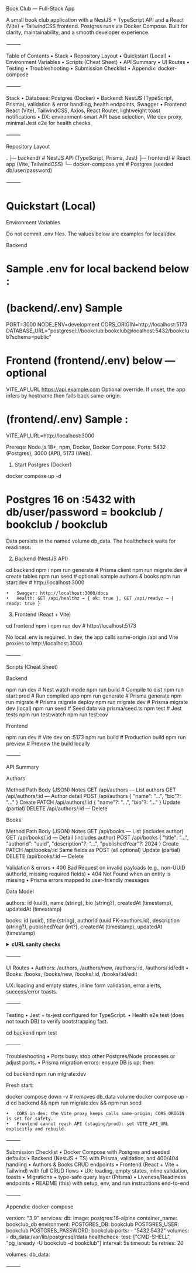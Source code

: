 
Book Club — Full-Stack App

A small book club application with a NestJS + TypeScript API and a React (Vite) + TailwindCSS frontend. Postgres runs via Docker Compose. Built for clarity, maintainability, and a smooth developer experience.

⸻

Table of Contents
	•	Stack
	•	Repository Layout
	•	Quickstart (Local)
	•	Environment Variables
	•	Scripts (Cheat Sheet)
	•	API Summary
	•	UI Routes
	•	Testing
	•	Troubleshooting
	•	Submission Checklist
	•	Appendix: docker-compose

⸻

Stack
	•	Database: Postgres (Docker)
	•	Backend: NestJS (TypeScript, Prisma), validation & error handling, health endpoints, Swagger
	•	Frontend: React (Vite), TailwindCSS, Axios, React Router, lightweight toast notifications
	•	DX: environment-smart API base selection, Vite dev proxy, minimal Jest e2e for health checks

⸻

Repository Layout

.
├─ backend/                # NestJS API (TypeScript, Prisma, Jest)
├─ frontend/               # React app (Vite, TailwindCSS)
└─ docker-compose.yml      # Postgres (seeded db/user/password)


⸻

# Quickstart (Local)

Environment Variables

Do not commit .env files. The values below are examples for local/dev.

Backend 
# Sample .env for local backend below :


# (backend/.env) Sample
PORT=3000
NODE_ENV=development
CORS_ORIGIN=http://localhost:5173
DATABASE_URL="postgresql://bookclub:bookclub@localhost:5432/bookclub?schema=public"

# Frontend (frontend/.env) below — optional

VITE_API_URL	https://api.example.com	Optional override. If unset, the app infers by hostname then falls back same-origin.


# (frontend/.env) Sample :
VITE_API_URL=http://localhost:3000



Prereqs: Node.js 18+, npm, Docker, Docker Compose.
Ports: 5432 (Postgres), 3000 (API), 5173 (Web).

1) Start Postgres (Docker)

docker compose up -d
# Postgres 16 on :5432 with db/user/password = bookclub / bookclub / bookclub

Data persists in the named volume db_data. The healthcheck waits for readiness.

2) Backend (NestJS API)

cd backend
npm i
npm run generate         # Prisma client
npm run migrate:dev      # create tables
npm run seed             # optional: sample authors & books
npm run start:dev        # http://localhost:3000

	•	Swagger: http://localhost:3000/docs
	•	Health: GET /api/healthz → { ok: true }, GET /api/readyz → { ready: true }

3) Frontend (React + Vite)

cd frontend
npm i
npm run dev              # http://localhost:5173

No local .env is required. In dev, the app calls same-origin /api and Vite proxies to http://localhost:3000.


⸻

Scripts (Cheat Sheet)

Backend

npm run dev            # Nest watch mode
npm run build          # Compile to dist
npm run start:prod     # Run compiled app
npm run generate       # Prisma generate
npm run migrate        # Prisma migrate deploy
npm run migrate:dev    # Prisma migrate dev (local)
npm run seed           # Seed data via prisma/seed.ts
npm test               # Jest tests
npm run test:watch
npm run test:cov

Frontend

npm run dev            # Vite dev on :5173
npm run build          # Production build
npm run preview        # Preview the build locally


⸻

API Summary

Authors

Method	Path	Body (JSON)	Notes
GET	/api/authors	—	List authors
GET	/api/authors/:id	—	Author detail
POST	/api/authors	{ "name": "…", "bio"?: "…" }	Create
PATCH	/api/authors/:id	{ "name"?: "…", "bio"?: "…" }	Update (partial)
DELETE	/api/authors/:id	—	Delete

Books

Method	Path	Body (JSON)	Notes
GET	/api/books	—	List (includes author)
GET	/api/books/:id	—	Detail (includes author)
POST	/api/books	{ "title": "…", "authorId": "uuid", "description"?: "…", "publishedYear"?: 2024 }	Create
PATCH	/api/books/:id	Same fields as POST (all optional)	Update (partial)
DELETE	/api/books/:id	—	Delete

Validation & errors
	•	400 Bad Request on invalid payloads (e.g., non-UUID authorId, missing required fields)
	•	404 Not Found when an entity is missing
	•	Prisma errors mapped to user-friendly messages

Data Model

authors: id (uuid), name (string), bio (string?),
         createdAt (timestamp), updatedAt (timestamp)

books:   id (uuid), title (string), authorId (uuid FK->authors.id),
         description (string?), publishedYear (int?),
         createdAt (timestamp), updatedAt (timestamp)

<details>
<summary><strong>cURL sanity checks</strong></summary>


# health
curl -s http://localhost:3000/api/healthz | jq .
curl -s http://localhost:3000/api/readyz | jq .

# authors (list)
curl -s http://localhost:3000/api/authors | jq .

# authors (create)
curl -s -X POST http://localhost:3000/api/authors \
  -H "Content-Type: application/json" \
  -d '{"name":"Octavia E. Butler","bio":"American science fiction author"}' | jq .

# books (create — set AUTHOR_ID to a real UUID from authors list)
AUTHOR_ID="<paste-author-uuid>"
curl -s -X POST http://localhost:3000/api/books \
  -H "Content-Type: application/json" \
  -d "{\"title\":\"Kindred\",\"authorId\":\"$AUTHOR_ID\",\"publishedYear\":1979}" | jq .

</details>



⸻

UI Routes
	•	Authors:
/authors, /authors/new, /authors/:id, /authors/:id/edit
	•	Books:
/books, /books/new, /books/:id, /books/:id/edit

UX: loading and empty states, inline form validation, error alerts, success/error toasts.

⸻

Testing
	•	Jest + ts-jest configured for TypeScript.
	•	Health e2e test (does not touch DB) to verify bootstrapping fast.

cd backend
npm test


⸻

Troubleshooting
	•	Ports busy: stop other Postgres/Node processes or adjust ports.
	•	Prisma migration errors: ensure DB is up; then:

cd backend
npm run migrate:dev

Fresh start:

docker compose down -v   # removes db_data volume
docker compose up -d
cd backend && npm run migrate:dev && npm run seed


	•	CORS in dev: the Vite proxy keeps calls same-origin; CORS_ORIGIN is set for safety.
	•	Frontend cannot reach API (staging/prod): set VITE_API_URL explicitly and rebuild.

⸻

Submission Checklist
	•	Docker Compose with Postgres and seeded defaults
	•	Backend (NestJS + TS) with Prisma, validation, and 400/404 handling
	•	Authors & Books CRUD endpoints
	•	Frontend (React + Vite + Tailwind) with full CRUD flows
	•	UX: loading, empty states, inline validation, toasts
	•	Migrations + type-safe query layer (Prisma)
	•	Liveness/Readiness endpoints
	•	README (this) with setup, env, and run instructions end-to-end

⸻

Appendix: docker-compose

version: "3.9"
services:
  db:
    image: postgres:16-alpine
    container_name: bookclub_db
    environment:
      POSTGRES_DB: bookclub
      POSTGRES_USER: bookclub
      POSTGRES_PASSWORD: bookclub
    ports:
      - "5432:5432"
    volumes:
      - db_data:/var/lib/postgresql/data
    healthcheck:
      test: ["CMD-SHELL", "pg_isready -U bookclub -d bookclub"]
      interval: 5s
      timeout: 5s
      retries: 20

volumes:
  db_data:


⸻
